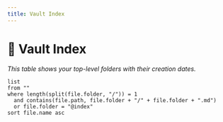 ```yaml
---
title: Vault Index
---
```


# 📁 Vault Index

_This table shows your top-level folders with their creation dates._

```dataview
list
from ""
where length(split(file.folder, "/")) = 1
  and contains(file.path, file.folder + "/" + file.folder + ".md")
  or file.folder = "@index"
sort file.name asc
```
